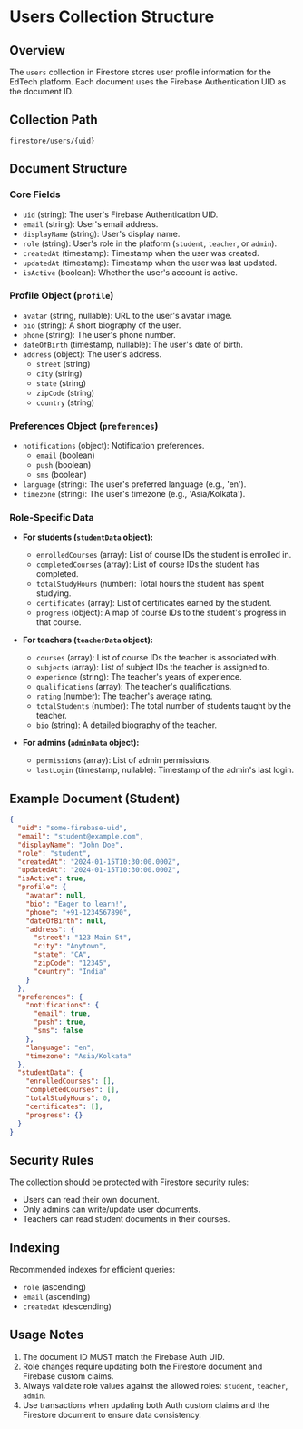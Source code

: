 # Users Collection Structure

## Overview
The `users` collection in Firestore stores user profile information for the EdTech platform. Each document uses the Firebase Authentication UID as the document ID.

## Collection Path
```
firestore/users/{uid}
```

## Document Structure

### Core Fields
- `uid` (string): The user's Firebase Authentication UID.
- `email` (string): User's email address.
- `displayName` (string): User's display name.
- `role` (string): User's role in the platform (`student`, `teacher`, or `admin`).
- `createdAt` (timestamp): Timestamp when the user was created.
- `updatedAt` (timestamp): Timestamp when the user was last updated.
- `isActive` (boolean): Whether the user's account is active.

### Profile Object (`profile`)
- `avatar` (string, nullable): URL to the user's avatar image.
- `bio` (string): A short biography of the user.
- `phone` (string): The user's phone number.
- `dateOfBirth` (timestamp, nullable): The user's date of birth.
- `address` (object): The user's address.
  - `street` (string)
  - `city` (string)
  - `state` (string)
  - `zipCode` (string)
  - `country` (string)

### Preferences Object (`preferences`)
- `notifications` (object): Notification preferences.
  - `email` (boolean)
  - `push` (boolean)
  - `sms` (boolean)
- `language` (string): The user's preferred language (e.g., 'en').
- `timezone` (string): The user's timezone (e.g., 'Asia/Kolkata').

### Role-Specific Data

- **For students (`studentData` object):**
  - `enrolledCourses` (array): List of course IDs the student is enrolled in.
  - `completedCourses` (array): List of course IDs the student has completed.
  - `totalStudyHours` (number): Total hours the student has spent studying.
  - `certificates` (array): List of certificates earned by the student.
  - `progress` (object): A map of course IDs to the student's progress in that course.

- **For teachers (`teacherData` object):**
  - `courses` (array): List of course IDs the teacher is associated with.
  - `subjects` (array): List of subject IDs the teacher is assigned to.
  - `experience` (string): The teacher's years of experience.
  - `qualifications` (array): The teacher's qualifications.
  - `rating` (number): The teacher's average rating.
  - `totalStudents` (number): The total number of students taught by the teacher.
  - `bio` (string): A detailed biography of the teacher.

- **For admins (`adminData` object):**
  - `permissions` (array): List of admin permissions.
  - `lastLogin` (timestamp, nullable): Timestamp of the admin's last login.

## Example Document (Student)
```json
{
  "uid": "some-firebase-uid",
  "email": "student@example.com",
  "displayName": "John Doe",
  "role": "student",
  "createdAt": "2024-01-15T10:30:00.000Z",
  "updatedAt": "2024-01-15T10:30:00.000Z",
  "isActive": true,
  "profile": {
    "avatar": null,
    "bio": "Eager to learn!",
    "phone": "+91-1234567890",
    "dateOfBirth": null,
    "address": {
      "street": "123 Main St",
      "city": "Anytown",
      "state": "CA",
      "zipCode": "12345",
      "country": "India"
    }
  },
  "preferences": {
    "notifications": {
      "email": true,
      "push": true,
      "sms": false
    },
    "language": "en",
    "timezone": "Asia/Kolkata"
  },
  "studentData": {
    "enrolledCourses": [],
    "completedCourses": [],
    "totalStudyHours": 0,
    "certificates": [],
    "progress": {}
  }
}
```

## Security Rules
The collection should be protected with Firestore security rules:
- Users can read their own document.
- Only admins can write/update user documents.
- Teachers can read student documents in their courses.

## Indexing
Recommended indexes for efficient queries:
- `role` (ascending)
- `email` (ascending)
- `createdAt` (descending)

## Usage Notes
1. The document ID MUST match the Firebase Auth UID.
2. Role changes require updating both the Firestore document and Firebase custom claims.
3. Always validate role values against the allowed roles: `student`, `teacher`, `admin`.
4. Use transactions when updating both Auth custom claims and the Firestore document to ensure data consistency.
